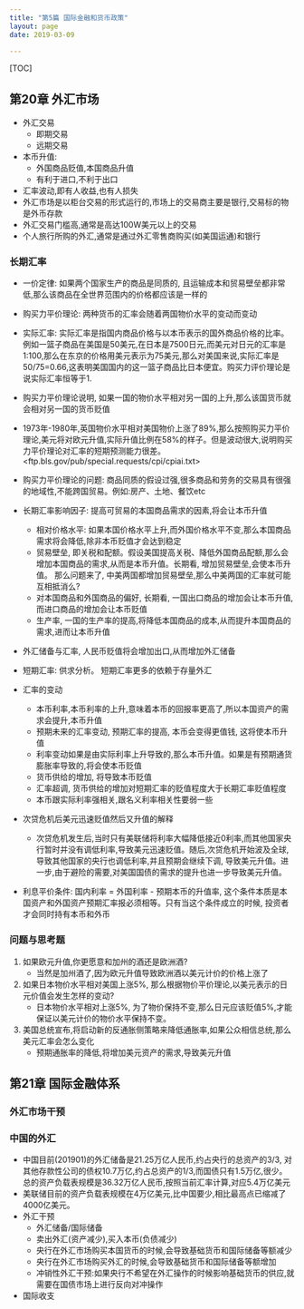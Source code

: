 ```yaml
---
title: "第5篇 国际金融和货币政策"
layout: page
date: 2019-03-09

---
```


[TOC]

## 第20章 外汇市场
- 外汇交易
    - 即期交易
    - 远期交易
- 本币升值:
    - 外国商品贬值,本国商品升值
    - 有利于进口,不利于出口
- 汇率波动,即有人收益,也有人损失
- 外汇市场是以柜台交易的形式运行的,市场上的交易商主要是银行,交易标的物是外币存款
- 外汇交易门槛高,通常是高达100W美元以上的交易
- 个人旅行所购的外汇,通常是通过外汇零售商购买(如美国运通)和银行

### 长期汇率
- 一价定律: 如果两个国家生产的商品是同质的, 且运输成本和贸易壁垒都非常低,那么该商品在全世界范围内的价格都应该是一样的
- 购买力平价理论: 两种货币的汇率会随着两国物价水平的变动而变动
- 实际汇率: 实际汇率是指国内商品价格与以本币表示的国外商品价格的比率。例如一篮子商品在美国是50美元,在日本是7500日元,而美元对日元的汇率是1:100,那么在东京的价格用美元表示为75美元,那么对美国来说,实际汇率是50/75=0.66,这表明美国国内的这一篮子商品比日本便宜。购买力评价理论是说实际汇率恒等于1.
- 购买力平价理论说明, 如果一国的物价水平相对另一国的上升,那么该国货币就会相对另一国的货币贬值
- 1973年-1980年,英国物价水平相对美国物价上涨了89%,那么按照购买力平价理论,美元将对欧元升值,实际升值比例在58%的样子。但是波动很大,说明购买力平价理论对汇率的短期预测能力很差。 <ftp.bls.gov/pub/special.requests/cpi/cpiai.txt>
- 购买力平价理论的问题: 商品同质的假设过强,很多商品和劳务的交易具有很强的地域性,不能跨国贸易。例如:房产、土地、餐饮etc
- 长期汇率影响因子: 提高可贸易的本国商品需求的因素,将会让本币升值
    - 相对价格水平: 如果本国价格水平上升,而外国价格水平不变,那么本国商品需求将会降低,除非本币贬值才会达到稳定
    - 贸易壁垒, 即关税和配额。假设美国提高关税、降低外国商品配额,那么会增加本国商品的需求,从而是本币升值。长期看, 增加贸易壁垒,会使本币升值。 那么问题来了, 中美两国都增加贸易壁垒,那么中美两国的汇率就可能互相抵消么?
    - 对本国商品和外国商品的偏好, 长期看, 一国出口商品的增加会让本币升值, 而进口商品的增加会让本币贬值
    - 生产率, 一国的生产率的提高,将降低本国商品的成本,从而提升本国商品的需求,进而让本币升值
- 外汇储备与汇率, 人民币贬值将会增加出口,从而增加外汇储备

- 短期汇率: 供求分析。 短期汇率更多的依赖于存量外汇
- 汇率的变动
    - 本币利率,本币利率的上升,意味着本币的回报率更高了,所以本国资产的需求会提升,本币升值
    - 预期未来的汇率变动, 预期汇率的提高, 本币会变得更值钱, 这将使本币升值
    - 利率变动如果是由实际利率上升导致的,那么本币升值。如果是有预期通货膨胀率导致的,将会使本币贬值
    - 货币供给的增加, 将导致本币贬值
    - 汇率超调, 货币供给的增加对短期汇率的贬值程度大于长期汇率贬值程度
    - 本币跟实际利率强相关,跟名义利率相关性要弱一些
- 次贷危机后美元迅速贬值然后又升值的解释
    - 次贷危机发生后,当时只有美联储将利率大幅降低接近0利率,而其他国家央行暂时并没有调低利率,导致美元迅速贬值。随后,次贷危机开始波及全球,导致其他国家的央行也调低利率,并且预期会继续下调, 导致美元升值。进一步,由于避险的需要,对美国国债的需求的提升也进一步导致美元升值。
- 利息平价条件: 国内利率 = 外国利率 - 预期本币的升值率, 这个条件本质是本国资产和外国资产预期汇率报必须相等。只有当这个条件成立的时候, 投资者才会同时持有本币和外币

    
### 问题与思考题
1. 如果欧元升值,你更愿意和加州的酒还是欧洲酒?
    - 当然是加州酒了,因为欧元升值导致欧洲酒以美元计价的价格上涨了
4. 如果日本物价水平相对美国上涨5%, 那么根据物价平价理论,以美元表示的日元价值会发生怎样的变动?
    - 日本物价水平相对上涨5%, 为了物价保持不变,那么日元应该贬值5%,才能保证以美元计价的物价水平保持不变。
7. 美国总统宣布,将启动新的反通胀侧策略来降低通胀率,如果公众相信总统,那么美元汇率会怎么变化
    - 预期通胀率的降低,将增加美元资产的需求,导致美元升值


## 第21章 国际金融体系

### 外汇市场干预



### 中国的外汇
- 中国目前(201901)的外汇储备是21.25万亿人民币,约占央行的总资产的3/3, 对其他存款性公司的债权10.7万亿,约占总资产的1/3,而国债只有1.5万亿,很少。总的资产负载表规模是36.32万亿人民币,按照当前汇率计算,对应5.4万亿美元
- 美联储目前的资产负载表规模在4万亿美元,比中国要少,相比最高点已缩减了4000亿美元。
- 外汇干预
    - 外汇储备/国际储备
    - 卖出外汇(资产减少),买入本币(负债减少)
    - 央行在外汇市场购买本国货币的时候,会导致基础货币和国际储备等额减少
    - 央行在外汇市场购买外汇的时候,会导致基础货币和国际储备等额增加
    - 冲销性外汇干预:如果央行不希望在外汇操作的时候影响基础货币的供应,就需要在国债市场上进行反向对冲操作
- 国际收支    
    